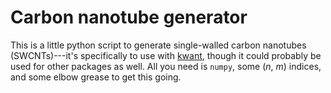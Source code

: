 # Carbon nanotube generator

This is a little python script to generate single-walled carbon nanotubes
(SWCNTs)---it's specifically to use with [kwant][kwant], though it could
probably be used for other packages as well. All you need is `numpy`,
some (*n*, *m*) indices, and some elbow grease to get this going.

[kwant]: https://gitlab.kwant-project.org/kwant/kwant

